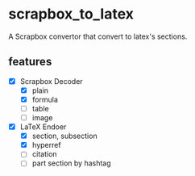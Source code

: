 # scrapbox_to_latex
A Scrapbox convertor that convert to latex's sections.

## features
- [x] Scrapbox Decoder
  - [x] plain
  - [x] formula
  - [ ] table
  - [ ] image
- [x] LaTeX Endoer
  - [x] section, subsection
  - [x] hyperref
  - [ ] citation
  - [ ] part section by hashtag